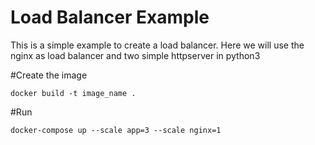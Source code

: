 # Load Balancer Example
This is a simple example to create a load balancer. Here we will use the nginx as load balancer and two simple httpserver in python3

#Create the image
```
docker build -t image_name .
```

#Run
```
docker-compose up --scale app=3 --scale nginx=1
```
